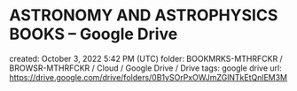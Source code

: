# ASTRONOMY AND ASTROPHYSICS BOOKS – Google Drive

created: October 3, 2022 5:42 PM (UTC)
folder: BOOKMRKS-MTHRFCKR / BROWSR-MTHRFCKR / Cloud / Google Drive / Drive
tags: google drive
url: https://drive.google.com/drive/folders/0B1ySOrPxOWJmZGlNTkEtQnlEM3M